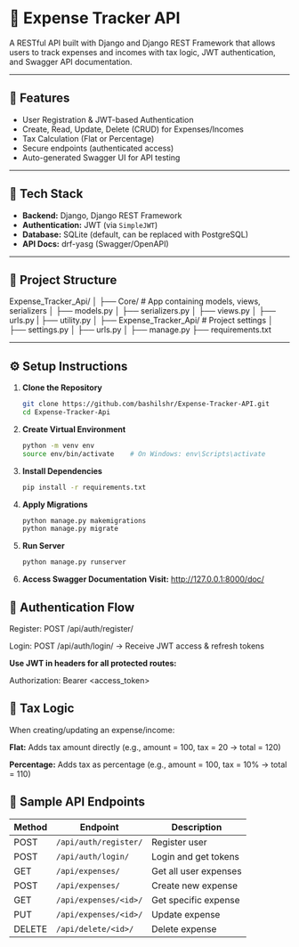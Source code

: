 # 💸 Expense Tracker API

A RESTful API built with Django and Django REST Framework that allows users to track expenses and incomes with tax logic, JWT authentication, and Swagger API documentation.

---

## 🚀 Features

- User Registration & JWT-based Authentication
- Create, Read, Update, Delete (CRUD) for Expenses/Incomes
- Tax Calculation (Flat or Percentage)
- Secure endpoints (authenticated access)
- Auto-generated Swagger UI for API testing

---

## 🧠 Tech Stack

- **Backend:** Django, Django REST Framework
- **Authentication:** JWT (via `SimpleJWT`)
- **Database:** SQLite (default, can be replaced with PostgreSQL)
- **API Docs:** drf-yasg (Swagger/OpenAPI)

---

## 📁 Project Structure

Expense_Tracker_Api/
│
├── Core/ # App containing models, views, serializers
│ ├── models.py
│ ├── serializers.py
│ ├── views.py
│ ├── urls.py
| ├── utility.py
│
├── Expense_Tracker_Api/ # Project settings
│ ├── settings.py
│ ├── urls.py
│
├── manage.py
├── requirements.txt

---

## ⚙️ Setup Instructions

1. **Clone the Repository**

   ```bash
   git clone https://github.com/bashilshr/Expense-Tracker-API.git
   cd Expense-Tracker-Api
2. **Create Virtual Environment**
   ```bash
   python -m venv env 
   source env/bin/activate    # On Windows: env\Scripts\activate
3. **Install Dependencies**
   ```bash
   pip install -r requirements.txt
4. **Apply Migrations**
   ```bash
   python manage.py makemigrations
   python manage.py migrate
5. **Run Server**
   ```bash
   python manage.py runserver
6. **Access Swagger Documentation**
 **Visit:** http://127.0.0.1:8000/doc/

## 🔐 Authentication Flow
Register: POST /api/auth/register/

Login: POST /api/auth/login/ → Receive JWT access & refresh tokens

**Use JWT in headers for all protected routes:**

Authorization: Bearer <access_token>

## 🧮 Tax Logic
When creating/updating an expense/income:

**Flat:** Adds tax amount directly (e.g., amount = 100, tax = 20 → total = 120)

**Percentage:** Adds tax as percentage (e.g., amount = 100, tax = 10% → total = 110)

## 🧪 Sample API Endpoints

| Method | Endpoint              | Description            |
|--------|-----------------------|------------------------|
| POST   | `/api/auth/register/` | Register user          |
| POST   | `/api/auth/login/`    | Login and get tokens   |
| GET    | `/api/expenses/`      | Get all user expenses  |
| POST   | `/api/expenses/`      | Create new expense     |
| GET    | `/api/expenses/<id>/` | Get specific expense   |
| PUT    | `/api/expenses/<id>/` | Update expense         |
| DELETE | `/api/delete/<id>/`   | Delete expense         |

